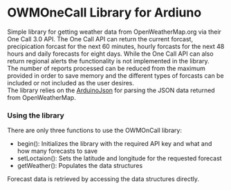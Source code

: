 # OWMOneCall Library for Ardiuno

Simple library for getting weather data from OpenWeatherMap.org via their One Call 3.0 API. The One Call API can return the current forcast, precipication forcast for the next 60 minutes, hourly forcasts for the next 48 hours and daily forecasts for eight days. While the One Call API can also return regional alerts the functionality is not implemented in the library.  
The number of reports processed can be reduced from the maximum provided in order to save memory and the different types of forcasts can be included or not included as the user desires.  
The library relies on the [ArduinoJson](https://github.com/bblanchon/ArduinoJson) for parsing the JSON data returned from OpenWeatherMap. 

### Using the library
There are only three functions to use the OWMOnCall library:
- begin(): Initializes the library with the required API key and what and how many forecasts to save
- setLoctaion(): Sets the latitude and longitude for the requested forecast
- getWeather(): Populates the data structures 

Forecast data is retrieved by accessing the data structures directly.